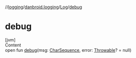 //[logging](../../../index.md)/[danbroid.logging](../index.md)/[Log](index.md)/[debug](debug.md)



# debug  
[jvm]  
Content  
open fun [debug](debug.md)(msg: [CharSequence](https://kotlinlang.org/api/latest/jvm/stdlib/kotlin/-char-sequence/index.html), error: [Throwable](https://kotlinlang.org/api/latest/jvm/stdlib/kotlin/-throwable/index.html)? = null)  




